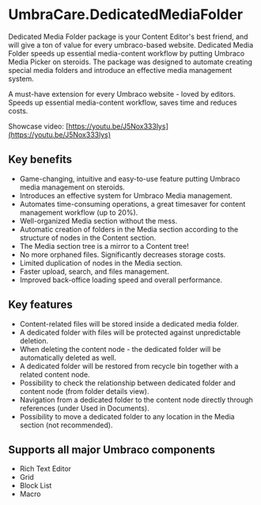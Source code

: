﻿# UmbraCare.DedicatedMediaFolder

Dedicated Media Folder package is your Content Editor's best friend, and will give a ton of value for every umbraco-based website. Dedicated Media Folder speeds up essential media-content workflow by putting Umbraco Media Picker on steroids. The package was designed to automate creating special media folders and introduce an effective media management system.

A must-have extension for every Umbraco website - loved by editors. Speeds up essential media-content workflow, saves time and reduces costs.

Showcase video: [https://youtu.be/J5Nox333lys](https://youtu.be/J5Nox333lys)

## Key benefits

- Game-changing, intuitive and easy-to-use feature putting Umbraco media management on steroids.
- Introduces an effective system for Umbraco Media management.
- Automates time-consuming operations, a great timesaver for content management workflow (up to 20%).
- Well-organized Media section without the mess.
- Automatic creation of folders in the Media section according to the structure of nodes in the Content section. 
- The Media section tree is a mirror to a Content tree!
- No more orphaned files. Significantly decreases storage costs.
- Limited duplication of nodes in the Media section.
- Faster upload, search, and files management.
- Improved back-office loading speed and overall performance.

## Key features

- Content-related files will be stored inside a dedicated media folder.
- A dedicated folder with files will be protected against unpredictable deletion.
- When deleting the content node - the dedicated folder will be automatically deleted as well.
- A dedicated folder will be restored from recycle bin together with a related content node.
- Possibility to check the relationship between dedicated folder and content node (from folder details view).
- Navigation from a dedicated folder to the content node directly through references (under Used in Documents).
- Possibility to move a dedicated folder to any location in the Media section (not recommended).

## Supports all major Umbraco components

- Rich Text Editor
- Grid 
- Block List
- Macro